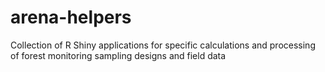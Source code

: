 # arena-helpers
Collection of R Shiny applications for specific calculations and processing of forest monitoring sampling designs and field data
